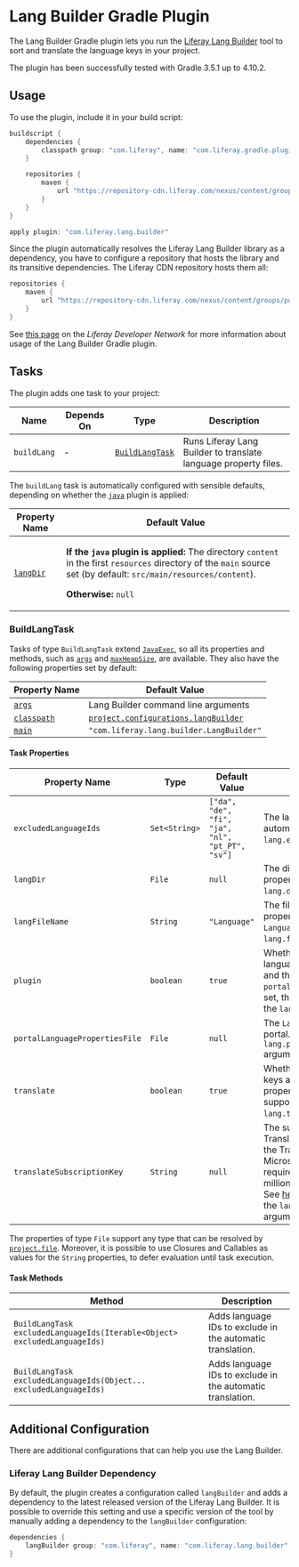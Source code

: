# Lang Builder Gradle Plugin [](id=lang-builder-gradle-plugin)

The Lang Builder Gradle plugin lets you run the [Liferay Lang Builder](https://github.com/liferay/liferay-portal/tree/master/modules/util/lang-builder)
tool to sort and translate the language keys in your project.

The plugin has been successfully tested with Gradle 3.5.1 up to 4.10.2.

## Usage [](id=usage)

To use the plugin, include it in your build script:

```gradle
buildscript {
    dependencies {
        classpath group: "com.liferay", name: "com.liferay.gradle.plugins.lang.builder", version: "3.0.2"
    }

    repositories {
        maven {
            url "https://repository-cdn.liferay.com/nexus/content/groups/public"
        }
    }
}

apply plugin: "com.liferay.lang.builder"
```

Since the plugin automatically resolves the Liferay Lang Builder library as a
dependency, you have to configure a repository that hosts the library and its
transitive dependencies. The Liferay CDN repository hosts them all:

```gradle
repositories {
    maven {
        url "https://repository-cdn.liferay.com/nexus/content/groups/public"
	}
}
```

See [this page](/develop/tutorials/-/knowledge_base/7-1/automatically-generating-language-files)
on the *Liferay Developer Network* for more information about usage of the Lang
Builder Gradle plugin.

## Tasks [](id=tasks)

The plugin adds one task to your project:

Name | Depends On | Type | Description
---- | ---------- | ---- | -----------
`buildLang` | \- | [`BuildLangTask`](#buildlangtask) | Runs Liferay Lang Builder to translate language property files.

The `buildLang` task is automatically configured with sensible defaults,
depending on whether the [`java`](https://docs.gradle.org/current/userguide/java_plugin.html)
plugin is applied:

Property Name | Default Value
------------- | -------------
[`langDir`](#langdir) | <p>**If the `java` plugin is applied:** The directory `content` in the first `resources` directory of the `main` source set (by default: `src/main/resources/content`).</p><p>**Otherwise:** `null`</p>

### BuildLangTask [](id=buildlangtask)

Tasks of type `BuildLangTask` extend [`JavaExec`](https://docs.gradle.org/current/dsl/org.gradle.api.tasks.JavaExec.html),
so all its properties and methods, such as [`args`](https://docs.gradle.org/current/dsl/org.gradle.api.tasks.JavaExec.html#org.gradle.api.tasks.JavaExec:args\(java.lang.Iterable\))
and [`maxHeapSize`](https://docs.gradle.org/current/dsl/org.gradle.api.tasks.JavaExec.html#org.gradle.api.tasks.JavaExec:maxHeapSize),
are available. They also have the following properties set by default:

Property Name | Default Value
------------- | -------------
[`args`](https://docs.gradle.org/current/dsl/org.gradle.api.tasks.JavaExec.html#org.gradle.api.tasks.JavaExec:args) | Lang Builder command line arguments
[`classpath`](https://docs.gradle.org/current/dsl/org.gradle.api.tasks.JavaExec.html#org.gradle.api.tasks.JavaExec:classpath) | [`project.configurations.langBuilder`](#liferay-lang-builder-dependency)
[`main`](https://docs.gradle.org/current/dsl/org.gradle.api.tasks.JavaExec.html#org.gradle.api.tasks.JavaExec:main) | `"com.liferay.lang.builder.LangBuilder"`

#### Task Properties [](id=task-properties)

Property Name | Type | Default Value | Description
------------- | ---- | ------------- | -----------
`excludedLanguageIds` | `Set<String>` | `["da", "de", "fi", "ja", "nl", "pt_PT", "sv"]` | The language IDs to exclude in the automatic translation. It sets the `lang.excluded.language.ids` argument.
<a name="langdir"></a>`langDir` | `File` | `null` | The directory where the language properties files are saved. It sets the `lang.dir` argument.
`langFileName` | `String` | `"Language"` | The file name prefix of the language properties files (e.g., `Language_it.properties`). It sets the `lang.file` argument.
`plugin` | `boolean` | `true` | Whether to check for duplicate language keys between the project and the portal. If `portalLanguagePropertiesFile` is not set, this property has no effect. It sets the `lang.plugin` argument.
`portalLanguagePropertiesFile` | `File` | `null` | The `Language.properties` file of the portal. It sets the `lang.portal.language.properties.file` argument.
`translate` | `boolean` | `true` | Whether to translate the language keys and generate a language properties file for each locale that's supported by Liferay. It sets the `lang.translate` argument.
`translateSubscriptionKey` | `String` | `null` | The subscription key for Microsoft Translation integration. Subscription to the Translator Text Translation API on Microsoft Cognitive Services is required. Basic subscriptions, up to 2 million characters a month, are free. See [here](http://docs.microsofttranslator.com/text-translate.html) for more information. It sets the `lang.translate.subscription.key` argument.

The properties of type `File` support any type that can be resolved by
[`project.file`](https://docs.gradle.org/current/dsl/org.gradle.api.Project.html#org.gradle.api.Project:file\(java.lang.Object\)).
Moreover, it is possible to use Closures and Callables as values for the
`String` properties, to defer evaluation until task execution.

#### Task Methods [](id=task-methods)

Method | Description
------ | -----------
`BuildLangTask excludedLanguageIds(Iterable<Object> excludedLanguageIds)` | Adds language IDs to exclude in the automatic translation.
`BuildLangTask excludedLanguageIds(Object... excludedLanguageIds)` | Adds language IDs to exclude in the automatic translation.

## Additional Configuration [](id=additional-configuration)

There are additional configurations that can help you use the Lang Builder.

### Liferay Lang Builder Dependency [](id=liferay-lang-builder-dependency)

By default, the plugin creates a configuration called `langBuilder` and adds a
dependency to the latest released version of the Liferay Lang Builder. It is
possible to override this setting and use a specific version of the tool by
manually adding a dependency to the `langBuilder` configuration:

```gradle
dependencies {
    langBuilder group: "com.liferay", name: "com.liferay.lang.builder", version: "1.0.27"
}
```

